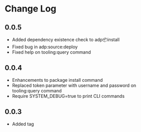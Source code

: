 Change Log
==========
0.0.5
-----
  * Added dependency existence check to adp:package:install
  * Fixed bug in adp:source:deploy
  * Fixed help on tooling:query command

0.0.4
-----
  * Enhancements to package install command
  * Replaced token parameter with username and password on tooling:query command
  * Require SYSTEM_DEBUG=true to print CLI commands

0.0.3
-----
  * Added tag